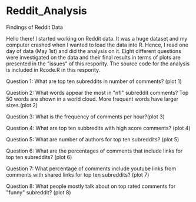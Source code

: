 # Reddit_Analysis

Findings of Reddit Data

Hello there! 
I started working on Reddit data. It was a huge dataset and my computer crashed when I wanted to load the data into R.
Hence, I read one day of data (May 1st) and did the analysis on it. Eight different questions were investigated on the data and their final results in terms of plots are presented in the "issues" of this respority. The source code for the analysis is included in Rcode.R in this respority.

Question 1:
What are top ten subreddits in number of comments? (plot 1)

Question 2: 
What words appear the most in "nfl" subreddit comments? 
Top 50 words are shown in a world cloud. More frequent words have larger sizes.(plot 2)

Question 3:
What is the frequency of comments per hour?(plot 3)

Question 4:
What are top ten subbredits with high score comments? (plot 4)

Question 5:
What are number of authors for top ten subreddits? (plot 5)

Question 6: 
What are the percentages of comments that include links for top ten subreddits? (plot 6)

Question 7:
What percentage of comments include youtube links from comments with shared links for top ten subreddits? (plot 7)

Question 8:
What people mostly talk about on top rated comments for "funny" subreddit? (plot 8)
